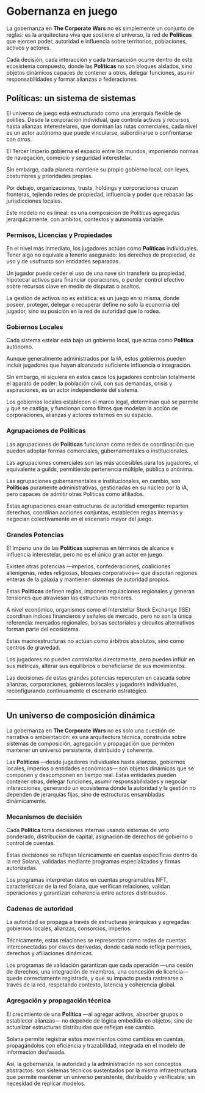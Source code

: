 # Gobernanza en juego

La gobernanza en **The Corporate Wars** no es simplemente un conjunto de reglas: es la arquitectura viva que sostiene el universo, la red de **Políticas** que ejercen poder, autoridad e influencia sobre territorios, poblaciones, activos y actores.

Cada decisión, cada interacción y cada transacción ocurre dentro de este ecosistema compuesto, donde las **Políticas** no son bloques aislados, sino objetos dinámicos capaces de contener a otros, delegar funciones, asumir responsabilidades y formar alianzas o federaciones.

## **Políticas**: un sistema de sistemas

El universo de juego está estructurado como una jerarquía flexible de polities. Desde la corporación individual, que controla activos y recursos, hasta alianzas interestelares, que dominan las rutas comerciales, cada nivel es un actor autónomo que puede vincularse, subordinarse o confrontarse con otros.

El Tercer Imperio gobierna el espacio entre los mundos, imponiendo normas de navegación, comercio y seguridad interestelar.

Sin embargo, cada planeta mantiene su propio gobierno local, con leyes, costumbres y prioridades propias.

Por debajo, organizaciones, trusts, holdings y corporaciones cruzan fronteras, tejiendo redes de propiedad, influencia y poder que rebasan las jurisdicciones locales.

Este modelo no es lineal: es una composicion de Politicas agregadas jerarquicamente, con ambitos, contextos y autonomía variable.

### Permisos, Licencias y Propiedades

En el nivel más inmediato, los jugadores actúan como **Políticas** individuales. Tener algo no equivale a tenerlo asegurado: los derechos de propiedad, de uso y de usufructo son entidades separadas.

Un jugador puede ceder el uso de una nave sin transferir su propiedad, hipotecar activos para financiar operaciones, o perder control efectivo sobre recursos clave en medio de disputas o asaltos.

La gestión de activos no es estática: es un juego en sí misma, donde poseer, proteger, delegar o recuperar define no solo la economía del jugador, sino su posición en la red de autoridad que lo rodea.

### Gobiernos Locales

Cada sistema estelar está bajo un gobierno local, que actúa como **Política** autónomo.

Aunque generalmente administrados por la IA, estos gobiernos pueden incluir jugadores que hayan alcanzado suficiente influencia o integración.

Sin embargo, ni siquiera en estos casos los jugadores controlan totalmente el aparato de poder: la población civil, con sus demandas, crisis y aspiraciones, es un actor independiente del sistema.

Los gobiernos locales establecen el marco legal, determinan qué se permite y qué se castiga, y funcionan como filtros que modelan la acción de corporaciones, alianzas y actores externos en su espacio.

### Agrupaciones de **Políticas**

Las agrupaciones de **Políticas** funcionan como redes de coordinación que pueden adoptar formas comerciales, gubernamentales o institucionales.

Las agrupaciones comerciales son las más accesibles para los jugadores, el equivalente a guilds, permitiendo pertenencia múltiple, pública o anónima.

Las agrupaciones gubernamentales e institucionales, en cambio, son **Políticas** puramente administrativas, gestionadas en su núcleo por la IA, pero capaces de admitir otras Politicas como afiliados.

Estas agrupaciones crean estructuras de autoridad emergente: reparten derechos, coordinan acciones conjuntas, establecen reglas internas y negocian colectivamente en el escenario mayor del juego.

### Grandes Potencias

El Imperio una de las **Políticas** supremas en términos de alcance e influencia interestelar, pero no es el único gran actor en juego.

Existen otras potencias —imperios, confederaciones, coaliciones alienígenas, redes religiosas, bloques corporativos— que disputan regiones enteras de la galaxia y mantienen sistemas de autoridad propios.

Estas **Políticas** definen reglas, imponen regulaciones regionales y generan tensiones que atraviesan las estructuras menores.

A nivel económico, organismos como el Interstellar Stock Exchange (ISE) coordinan índices financieros y señales de mercado, pero no son la única referencia: mercados regionales, bolsas sectoriales y circuitos alternativos forman parte del ecosistema.

Estas macroestructuras no actúan como árbitros absolutos, sino como centros de gravedad.

Los jugadores no pueden controlarlas directamente, pero pueden influir en sus métricas, alterar sus equilibrios o beneficiarse de sus movimientos.

Las decisiones de estas grandes potencias repercuten en cascada sobre alianzas, corporaciones, gobiernos locales y jugadores individuales, reconfigurando continuamente el escenario estratégico.

***

## Un universo de composición dinámica

La gobernanza en **The Corporate Wars** no es solo una cuestión de narrativa o ambientación: es una arquitectura técnica, construida sobre sistemas de composición, agregación y propagación que permiten mantener un universo persistente, distribuido y coherente.

Las **Políticas** —desde jugadores individuales hasta alianzas, gobiernos locales, imperios o entidades económicas— son objetos dinámicos que se componen y descomponen en tiempo real. Estas entidades pueden contener otras, delegar funciones, asumir responsabilidades y negociar interacciones, generando un ecosistema donde la autoridad y la gestión no dependen de jerarquías fijas, sino de estructuras ensambladas dinámicamente.

### Mecanismos de decisión

Cada **Política** toma decisiones internas usando sistemas de voto ponderado, distribución de capital, asignación de derechos de gobierno o control de cuentas.

Estas decisiones se reflejan técnicamente en cuentas específicas dentro de la red Solana, validadas mediante programas especializados y firmas autorizadas.

Los programas interpretan datos en cuentas programables NFT, caracteristicas de la red Solana, que verifican relaciones, validan operaciones y garantizan coherencia entre actores distribuidos.

### Cadenas de autoridad

La autoridad se propaga a través de estructuras jerárquicas y agregadas: gobiernos locales, alianzas, consorcios, imperios.

Técnicamente, estas relaciones se representan como redes de cuentas interconectadas por claves derivadas, donde cada nodo refleja permisos, derechos y afiliaciones dinámicas.

Los programas de validación garantizan que cada operación —una cesión de derechos, una integración de miembros, una concesión de licencia— quede correctamente registrada, y que su impacto pueda rastrearse a través de la red, respetando contexto, latencia y coherencia global.

### Agregación y propagación técnica

El crecimiento de una **Política** —al agregar activos, absorber grupos o establecer alianzas— no depende de lógica embedida en objetos, sino de actualizar estructuras distribuidas que reflejan ese cambio.

Solana permite registrar estos movimientos como cambios en cuentas, propagándolos con eficiencia y trazabilidad, integrada en el modelo de informacion desfasada.

Así, la gobernanza, la autoridad y la administración no son conceptos abstractos: son sistemas técnicos sustentados por la misma infraestructura que permite mantener un universo persistente, distribuido y verificable, sin necesidad de replicar modelos.
